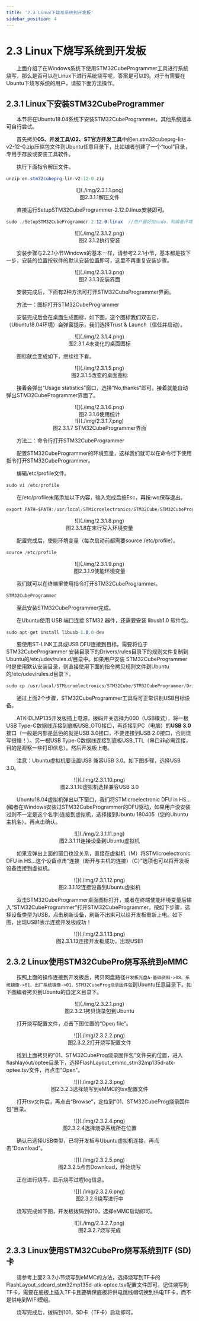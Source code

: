 ```yaml
---
title: '2.3 Linux下烧写系统到开发板'
sidebar_position: 4
---
```


# 2.3 Linux下烧写系统到开发板

&emsp;&emsp;上面介绍了在Windows系统下使用STM32CubeProgrammer工具进行系统烧写，那么是否可以在Linux下进行系统烧写呢，答案是可以的。对于有需要在Ubuntu下烧写系统的用户，请按下面方法操作。

## 2.3.1 Linux下安装STM32CubeProgrammer

&emsp;&emsp;本节将在Ubuntu18.04系统下安装STM32CubeProgrammer，其他系统版本可自行尝试。

&emsp;&emsp;首先拷贝**05、开发工具\02、ST官方开发工具**中的en.stm32cubeprg-lin-v2-12-0.zip压缩包文件到Ubuntu任意目录下，比如编者创建了一个“tool”目录，专用于存放或安装工具软件。

&emsp;&emsp;执行下面指令解压文件。

```c#
unzip en.stm32cubeprg-lin-v2-12-0.zip
```

<center>
![](./img/2.3.1.1.png)<br />
图2.3.1.1解压文件
</center>

&emsp;&emsp;直接运行SetupSTM32CubeProgrammer-2.12.0.linux安装即可。

```c#
sudo ./SetupSTM32CubeProgrammer-2.12.0.linux  //用户最好加sudo，和编者环境一样，加sudo默认是安装到/usr/local/下
```


<center>
![](./img/2.3.1.2.png)<br />
图2.3.1.2执行安装
</center>

&emsp;&emsp;安装步骤与2.2.1小节Windows的基本一样，请参考2.2.1小节，基本都是按下一步，安装的位置按软件的默认安装位置即可，这里不再重复安装步骤。

<center>
![](./img/2.3.1.3.png)<br />
图2.3.1.3安装界面
</center>

&emsp;&emsp;安装完成后，下面有2种方法可打开STM32CubeProgrammer界面。

&emsp;&emsp;方法一：图标打开STM32CubeProgrammer

&emsp;&emsp;安装完成后会在桌面生成图标，如下图，这个图标我们双击它，（Ubuntu18.04环境）会弹窗提示，我们选择Trust & Launch（信任并启动）。


<center>
![](./img/2.3.1.4.png)<br />
图2.3.1.4未变化的桌面图标
</center>

&emsp;&emsp;图标就会变成如下，继续往下看。

<center>
![](./img/2.3.1.5.png)<br />
图2.3.1.5改变的桌面图标
</center>

&emsp;&emsp;接着会弹出“Usage statistics”窗口，选择“No,thanks”即可。接着就能自动弹出STM32CubeProgrammer界面了。

<center>
![](./img/2.3.1.6.png)<br />
图2.3.1.6使用统计
</center>

<center>
![](./img/2.3.1.7.png)<br />
图2.3.1.7 STM32CubeProgrammer界面
</center>

&emsp;&emsp;方法二：命令行打开STM32CubeProgrammer

&emsp;&emsp;配置STM32CubeProgrammer的环境变量，这样我们就可以在命令行下使用指令打开STM32CubeProgrammer。

&emsp;&emsp;编辑/etc/profile文件。

```c#
sudo vi /etc/profile
```

&emsp;&emsp;在/etc/profile末尾添加以下内容，输入完成后按Esc，再按:wq保存退出。

```c#
export PATH=$PATH:/usr/local/STMicroelectronics/STM32Cube/STM32CubeProgrammer/bin/
```

<center>
![](./img/2.3.1.8.png)<br />
图2.3.1.8在末行写入环境变量
</center>

&emsp;&emsp;配置完成后，使能环境变量（每次启动前都需要source /etc/profile）。

```c#
source /etc/profile
```

<center>
![](./img/2.3.1.9.png)<br />
图2.3.1.9使能环境变量
</center>

&emsp;&emsp;我们就可以在终端里使用指令打开STM32CubeProgrammer。

```c#
STM32CubeProgrammer
```

&emsp;&emsp;至此安装STM32CubeProgrammer完成。

&emsp;&emsp;在Ubuntu使用 USB 端口连接 STM32 器件，还需要安装 libusb1.0 软件包。

```c#
sudo apt-get install libusb-1.0.0-dev
```

&emsp;&emsp;要使用ST-LINK工具或USB DFU连接到目标，需要将位于STM32CubeProgrammer 安装目录下的Drivers/rules目录下的规则文件复制到Ubuntu的/etc/udev/rules.d/目录中。如果用户安装 STM32CubeProgrammer 时是使用默认安装目录，则直接使用下面的指令拷贝规则文件到Ubuntu的/etc/udev/rules.d目录下。

```c#
sudo cp /usr/local/STMicroelectronics/STM32Cube/STM32CubeProgrammer/Drivers/rules/*.* /etc/udev/rules.d/ 
```

&emsp;&emsp;通过上面2个步骤，STM32CubeProgrammer工具将可正常识别USB目标设备。

&emsp;&emsp;ATK-DLMP135开发板插上电源，拨码开关选择为000（USB模式），将一根USB Type-C数据线连接到底板USB_OTG接口，再连接到PC（电脑）的**USB 3.0**接口（一般是内部是蓝色的就是USB 3.0接口，不要连接到USB 2.0接口，否则烧写很慢！）。另一根USB Type-C数据线连接到底板USB_TTL（串口非必需连接，目的是观察一些打印信息）。然后开发板上电。

&emsp;&emsp;注意：Ubuntu虚拟机要设置USB 兼容USB 3.0。如下图步骤，选择USB 3.0。


<center>
![](./img/2.3.1.10.png)<br />
图2.3.1.10虚拟机选择兼容USB 3.0
</center>

&emsp;&emsp;Ubuntu18.04虚拟机弹出以下窗口，我们将STMicroelectronic DFU in HS…(编者在Windows安装过STM32CubeProgrammer的DFU驱动，如果用户没安装过则不一定是这个名字)连接到虚拟机，选择接到Ubuntu 180405（您的Ubuntu主机名）。再点击确认。

<center>
![](./img/2.3.1.11.png)<br />
图2.3.1.11连接设备到Ubuntu虚拟机
</center>

&emsp;&emsp;如果没弹出上面的窗口也没关系，直接在虚拟机（M）将STMicroelectronic DFU in HS…这个设备点击“连接（断开与主机的连接）（C）”选项也可以将开发板设备连接到虚拟机。

<center>
![](./img/2.3.1.12.png)<br />
图2.3.1.12连接设备到Ubuntu虚拟机
</center>

&emsp;&emsp;双击STM32CubeProgrammer桌面图标打开，或者在终端使能环境变量后输入“STM32CubeProgrammer”打开STM32CubeProgrammer。按如下步骤，选择设备类型为USB，点击刷新设备，刷新不出来可以给开发板重新上电。如下图，出现USB1表示连接开发板成功！

<center>
![](./img/2.3.1.13.png)<br />
图2.3.1.13连接开发板成功，出现USB1
</center>

## 2.3.2 Linux使用STM32CubePro烧写系统到eMMC

&emsp;&emsp;按照上面的操作连接到开发板后，拷贝网盘路径`开发板光盘A-基础资料->08、系统镜像->01、出厂系统镜像->01、STM32CubeProg烧录固件包`到Ubuntu任意目录下。如下图编者拷贝到Ubuntu的自定义目录下。

<center>
![](./img/2.3.2.1.png)<br />
图2.3.2.1拷贝烧录包到Ubuntu
</center>

&emsp;&emsp;打开烧写配置文件，点击下图位置的“Open file”。

<center>
![](./img/2.3.2.2.png)<br />
图2.3.2.2打开烧写配置文件
</center>

&emsp;&emsp;找到上面拷贝的“01、STM32CubeProg烧录固件包”文件夹的位置，进入flashlayout/optee目录下，选择FlashLayout_emmc_stm32mp135d-atk-optee.tsv文件，再点击“Open”。

<center>
![](./img/2.3.2.3.png)<br />
图2.3.2.3选择烧写到eMMC的tsv配置文件
</center>

&emsp;&emsp;打开tsv文件后，再点击“Browse”，定位到“01、STM32CubeProg烧录固件包”目录。

<center>
![](./img/2.3.2.4.png)<br />
图2.3.2.4选择烧录系统所在位置
</center>

&emsp;&emsp;确认已选择USB类型，已将开发板与Ubuntu虚拟机连接，再点击“Download”。

<center>
![](./img/2.3.2.5.png)<br />
图2.3.2.5点击Download，开始烧写
</center>

&emsp;&emsp;正在进行烧写，显示烧写过程log信息。

<center>
![](./img/2.3.2.6.png)<br />
图2.3.2.6烧写进行中
</center>

&emsp;&emsp;烧写完成如下图，开发板拨码到010，选择eMMC启动即可。

<center>
![](./img/2.3.2.7.png)<br />
图2.3.2.7烧写完成
</center>


## 2.3.3 Linux使用STM32CubePro烧写系统到TF (SD)卡

&emsp;&emsp;请参考上面2.3.2小节烧写到eMMC的方法，选择烧写到TF卡的FlashLayout_sdcard_stm32mp135d-atk-optee.tsv配置文件即可。记住烧写到TF卡，需要在底板上插入TF卡且要确保底板将供电跳线帽切换到供电TF卡，而不是供电到WIFI模组。

&emsp;&emsp;烧写完成后，拨码到101，SD卡（TF卡）启动即可。





